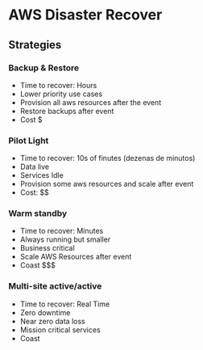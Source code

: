 # AWS Disaster Recover

## Strategies

### Backup & Restore

* Time to recover: Hours
* Lower priority use cases
* Provision all aws resources after the event
* Restore backups after event
* Cost $

### Pilot Light

* Time to recover: 10s of finutes (dezenas de minutos)
* Data live
* Services Idle
* Provision some aws resources and scale after event
* Cost: $$

### Warm standby

* Time to recover: Minutes
* Always running but smaller
* Business critical
* Scale AWS Resources after event
* Coast $$$

### Multi-site active/active

* Time to recover: Real Time
* Zero downtime
* Near zero data loss
* Mission critical services
* Coast $$$$
